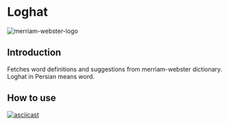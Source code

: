 # Loghat

![merriam-webster-logo](https://www.dictionaryapi.com/images/info/branding-guidelines/MWLogo_LightBG_120x120_2x.png)

## Introduction
Fetches word definitions and suggestions from merriam-webster dictionary. Loghat in Persian means word.

## How to use

[![asciicast](https://asciinema.org/a/150821.png)](https://asciinema.org/a/150821)
